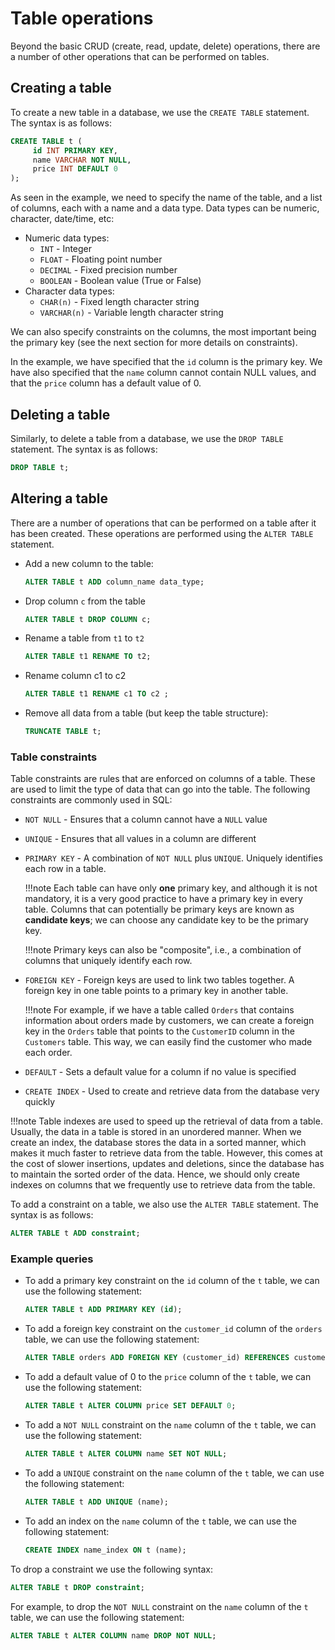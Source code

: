 # Table operations

Beyond the basic CRUD (create, read, update, delete) operations, there are a number of other operations 
that can be performed on tables.

## Creating a table

To create a new table in a database, we use the `CREATE TABLE` statement. The syntax is as follows:

```sql
CREATE TABLE t (
     id INT PRIMARY KEY,
     name VARCHAR NOT NULL,
     price INT DEFAULT 0
);
```
As seen in the example, we need to specify the name of the table, and a list of columns, each with a 
name and a data type. Data types can be numeric, character, date/time, etc:

* Numeric data types:
    * `INT` - Integer
    * `FLOAT` - Floating point number
    * `DECIMAL` - Fixed precision number
    * `BOOLEAN` - Boolean value (True or False)
* Character data types:
    * `CHAR(n)` - Fixed length character string
    * `VARCHAR(n)` - Variable length character string

We can also specify constraints on the columns, the most important being the
primary key (see the next section for more details on constraints). 

In the example, we have specified that the `id` column is the primary key. We have also specified that
the `name` column cannot contain NULL values, and that the `price` column has a default value of 0.

## Deleting a table

Similarly, to delete a table from a database, we use the `DROP TABLE` statement. The syntax is as follows:

```sql
DROP TABLE t;
```

## Altering a table

There are a number of operations that can be performed on a table after it has been created. These
operations are performed using the `ALTER TABLE` statement. 

* Add a new column to the table:
    ```sql
    ALTER TABLE t ADD column_name data_type;
    ```
* Drop column `c` from the table
    ```sql
    ALTER TABLE t DROP COLUMN c;
    ```

* Rename a table from `t1` to `t2`
    ```sql
    ALTER TABLE t1 RENAME TO t2;
    ``` 

* Rename column c1 to c2
    ```sql
    ALTER TABLE t1 RENAME c1 TO c2 ;
    ```
  
* Remove all data from a table (but keep the table structure):
    ```sql
    TRUNCATE TABLE t;
    ```

### Table constraints

Table constraints are rules that are enforced on columns of a table. These are used to limit the
type of data that can go into the table. The following constraints are commonly used in SQL:

* `NOT NULL` - Ensures that a column cannot have a `NULL` value
* `UNIQUE` - Ensures that all values in a column are different
* `PRIMARY KEY` - A combination of `NOT NULL` plus `UNIQUE`. Uniquely identifies each row in a table.

    !!!note
        Each table can have only **one** primary key, and although it is not mandatory, it is a very good
        practice to have a primary key in every table. Columns that can potentially be primary keys are known 
        as **candidate keys**; we can choose any candidate key to be the primary key. 
        
    !!!note
        Primary keys can also be "composite", i.e., a combination of columns that uniquely identify each row.

* `FOREIGN KEY` - Foreign keys are used to link two tables together. A foreign key in one table points 
    to a primary key in another table. 

    !!!note
        For example, if we have a table called `Orders` that contains information about orders made by 
        customers, we can create a foreign key in the `Orders` table that points to the `CustomerID` 
        column in the `Customers` table. This way, we can easily find the customer who made each order. 

* `DEFAULT` - Sets a default value for a column if no value is specified
* `CREATE INDEX` - Used to create and retrieve data from the database very quickly

!!!note
    Table indexes are used to speed up the retrieval of data from a table. Usually, the data in a 
    table is stored in an unordered manner. When we create an index, the database stores the data in
    a sorted manner, which makes it much faster to retrieve data from the table. However, this comes
    at the cost of slower insertions, updates and deletions, since the database has to maintain the
    sorted order of the data. Hence, we should only create indexes on columns that we frequently use
    to retrieve data from the table.

To add a constraint on a table, we also use the `ALTER TABLE` statement. The syntax is as follows:
```sql
ALTER TABLE t ADD constraint;
```

### Example queries

* To add a primary key constraint on the `id` column of the `t` table, we can use the following
statement:
    ```sql
    ALTER TABLE t ADD PRIMARY KEY (id);
    ```
* To add a foreign key constraint on the `customer_id` column of the `orders` table, we can use the
following statement:
    ```sql
    ALTER TABLE orders ADD FOREIGN KEY (customer_id) REFERENCES customers(id);
    ```
* To add a default value of 0 to the `price` column of the `t` table, we can use the following statement:
    ```sql
    ALTER TABLE t ALTER COLUMN price SET DEFAULT 0;
    ```
* To add a `NOT NULL` constraint on the `name` column of the `t` table, we can use the following statement:
    ```sql
    ALTER TABLE t ALTER COLUMN name SET NOT NULL;
    ```
* To add a `UNIQUE` constraint on the `name` column of the `t` table, we can use the following statement:
    ```sql
    ALTER TABLE t ADD UNIQUE (name);
    ```
* To add an index on the `name` column of the `t` table, we can use the following statement:
    ```sql
    CREATE INDEX name_index ON t (name);
    ```

To drop a constraint we use the following syntax:
```sql
ALTER TABLE t DROP constraint;
```
For example, to drop the `NOT NULL` constraint on the `name` column of the `t` table, we can use the following statement:
```sql
ALTER TABLE t ALTER COLUMN name DROP NOT NULL;
```
